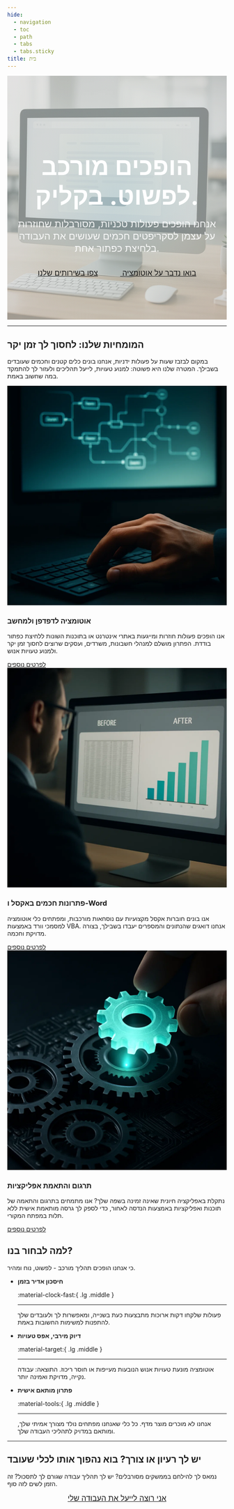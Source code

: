 ```yaml
---
hide:
  - navigation
  - toc
  - path
  - tabs
  - tabs.sticky
title: בית
---
```


<!-- Hero Section Container -->
<div class="hero-container" style="
  position: relative;
  text-align: center;
  color: white; /* צבע טקסט כללי, יוחל על ה-h1 וה-p */
  padding: 6rem 1rem; /* רווח פנימי גדול יותר מלמעלה ולמטה */
  overflow: hidden;

  /* גורם לבלוק למלא את כל רוחב המסך (viewport) */
  
  
">
  <div class="hero-background-image" style="
    position: absolute;
    top: 0; left: 0;
    width: 100%; height: 100%;
    z-index: -3; /* התמונה הכי אחורה */
  ">
    <!-- החלף את הנתיב לתמונה שלך כאן -->
    <img src="assest/1.webp" alt="רקע אוטומציה מודרני" style="width: 100%; height: 100%; object-fit: cover; opacity: 0.4;">
    <!-- הערה: ה-opacity כאן קובע כמה התמונה עצמה תהיה "עמומה" -->
  </div>

  <!-- 2. Dark Overlay Layer (שכבת כיסוי כהה לשיפור קריאות הטקסט) -->
  <div class="hero-overlay" style="
    position: absolute;
    top: 0; left: 0;
    width: 100%; height: 100%;
    background-color: rgba(0, 0, 0, 0.1); /* צבע שחור עם 50% שקיפות. שנה את ה-0.5 לערך אחר (למשל 0.3-0.7) כדי לשלוט בכמות ההכהיה */
    z-index: -2; /* מעל התמונה, מתחת לתוכן */
  "></div>
  
  <!-- 3. Gradient Overlay Layer (שכבת כיסוי בצבעי המותג - אופציונלי אך מומלץ) -->
  <div class="hero-gradient-overlay" style="
    position: absolute;
    top: 0; left: 0;
    width: 100%; height: 100%;
    /* גרדיאנט עדין עם שקיפות בצבעי המותג, חזק יותר במרכז */
    background: radial-gradient(circle at center, rgba(54, 161, 179, 0.15) 0%, rgba(136, 212, 165, 0.05) 50%, rgba(0,0,0,0) 100%);
    z-index: -1; /* מעל הכיסוי הכהה, מתחת לתוכן */
  "></div>


  <!-- 4. Content Layer (הטקסט המקורי שלך) -->
  <div class="hero-content" style="position: relative; z-index: 1;"> <!-- תוודא שהתוכן תמיד מעל הכל -->
    <h1 style="font-size: 3.5rem; font-weight: 700; margin-bottom: 1rem; color: white;">
      הופכים מורכב לפשוט. <span style="color: var(--md-primary-fg-color);">בקליק.</span>
    </h1>
    <p style="font-size: 1.4rem; max-width: 600px; margin: 0 auto 2rem auto; color: rgba(255, 255, 255, 0.9);">
      אנחנו הופכים פעולות טכניות, מסורבלות שחוזרות על עצמן לסקריפטים חכמים שעושים את העבודה בלחיצת כפתור אחת.
    </p>
    <a href="צור_קשר/צור_קשר/" class="md-button md-button--primary" style="font-size: 1.1rem; padding: 0.8rem 1.6rem;">
      בואו נדבר על אוטומציה
    </a>
    <a href="השירותים_שלנו/כתיבת_סקריפטים_לאוטומציה/" class="md-button" style="font-size: 1.1rem; padding: 0.8rem 1.6rem;">
      צפו בשירותים שלנו
    </a>
  </div>

</div>

---

## המומחיות שלנו: לחסוך לך זמן יקר

במקום לבזבז שעות על פעולות ידניות, אנחנו בונים כלים קטנים וחכמים שעובדים בשבילך. המטרה שלנו היא פשוטה: למנוע טעויות, לייעל תהליכים ולעזור לך להתמקד במה שחשוב באמת.

<div class="service-row">
  <div class="service-image">
    <!-- החלף את 'path/to/your/automation-image.jpg' בנתיב לתמונה שיצרת -->
    <img src="assest/3.webp" alt="אוטומציה לדפדפן ולמחשב">
  </div>
  <div class="service-text">
    <h3>אוטומציה לדפדפן ולמחשב</h3>
    <p>
      אנו הופכים פעולות חוזרות ומייגעות באתרי אינטרנט או בתוכנות השונות ללחיצת כפתור בודדת. הפתרון מושלם למנהלי חשבונות, משרדים, ועסקים שרוצים לחסוך זמן יקר ולמנוע טעויות אנוש.
    </p>
    <a href="השירותים_שלנו/כתיבת_סקריפטים_לאוטומציה/" class="md-button md-button--primary">
      לפרטים נוספים
    </a>
  </div>
</div>

<!-- Service 2: Excel & Word Solutions (Text on the Left, Image on the Right) -->
<div class="service-row service-row--reverse">
  <div class="service-image">
    <!-- החלף את 'path/to/your/excel-image.jpg' בנתיב לתמונה שיצרת -->
    <img src="assest/4.webp" alt="פתרונות חכמים באקסל ו-Word">
  </div>
  <div class="service-text">
    <h3>פתרונות חכמים באקסל ו-Word</h3>
    <p>
      אנו בונים חוברות אקסל מקצועיות עם נוסחאות מורכבות, ומפתחים כלי אוטומציה למסמכי וורד באמצעות VBA. אנחנו דואגים שהנתונים והמספרים יעבדו בשבילך, בצורה מדויקת וחכמה.
    </p>
    <a href="השירותים_שלנו/חוברות_עבודה_מקצועיות_באקסל/" class="md-button md-button--primary">
      לפרטים נוספים
    </a>
  </div>
</div>

<!-- Service 3: App Translation (Image on the Left, Text on the Right) -->
<div class="service-row">
  <div class="service-image">
    <!-- החלף את 'path/to/your/translation-image.jpg' בנתיב לתמונה שיצרת -->
    <img src="assest/5.webp" alt="תרגום והתאמת אפליקציות">
  </div>
  <div class="service-text">
    <h3>תרגום והתאמת אפליקציות</h3>
    <p>
      נתקלת באפליקציה חיונית שאינה זמינה בשפה שלך? אנו מתמחים בתרגום והתאמה של תוכנות ואפליקציות באמצעות הנדסה לאחור, כדי לספק לך גרסה מותאמת אישית ללא תלות במפתח המקורי.
    </p>
    <a href="השירותים_שלנו/תרגום_אפליקציות/" class="md-button md-button--primary">
      לפרטים נוספים
    </a>
  </div>
</div>

<!-- Why Choose Us Section -->
<div class="why-us-section">
  <h2>למה לבחור בנו?</h2>
  <p class="why-us-quote">
    כי אנחנו הופכים תהליך מורכב -
    <span class="highlight">לפשוט, נוח ומהיר.</span>
  </p>
</div>

<div class="grid cards" markdown>

-   __חיסכון אדיר בזמן__
    
    :material-clock-fast:{ .lg .middle }
    
    ---
    
    פעולות שלקחו דקות ארוכות מתבצעות כעת בשנייה, ומאפשרות לך ולעובדים שלך להתפנות למשימות החשובות באמת.

-   __דיוק מירבי, אפס טעויות__

    :material-target:{ .lg .middle }

    ---
    
    אוטומציה מונעת טעויות אנוש הנובעות מעייפות או חוסר ריכוז. התוצאה: עבודה נקייה, מדויקת ואמינה יותר.

-   __פתרון מותאם אישית__

    :material-tools:{ .lg .middle }

    ---

    אנחנו לא מוכרים מוצר מדף. כל כלי שאנחנו מפתחים נולד מצורך אמיתי שלך, ומותאם במדויק לתהליכי העבודה שלך.

</div>

---

## יש לך רעיון או צורך? בוא נהפוך אותו לכלי שעובד

נמאס לך להילחם בממשקים מסורבלים? יש לך תהליך עבודה שגורם לך לתסכול?
זה הזמן לשים לזה סוף.

<p style="text-align: center;">
  <a href="צור_קשר/צור_קשר/" class="md-button md-button--primary" style="font-size: 1.1rem; padding: 0.8rem 1.6rem;">
    אני רוצה לייעל את העבודה שלי
  </a>
</p>
